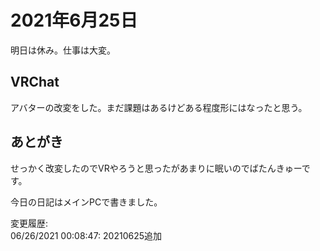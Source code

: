# 2021年6月25日

明日は休み。仕事は大変。

## VRChat

アバターの改変をした。まだ課題はあるけどある程度形にはなったと思う。

## あとがき

せっかく改変したのでVRやろうと思ったがあまりに眠いのでばたんきゅーです。

今日の日記はメインPCで書きました。

変更履歴:  
06/26/2021 00:08:47: 20210625追加  
